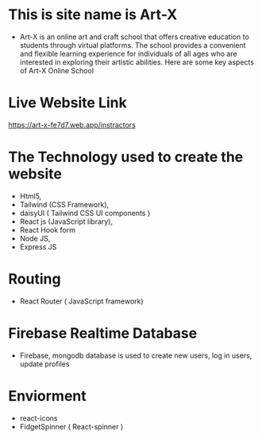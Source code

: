 # This is site name is Art-X

- Art-X is an online art and craft school that offers creative education to students through virtual platforms. The school provides a convenient and flexible learning experience for individuals of all ages who are interested in exploring their artistic abilities. Here are some key aspects of Art-X Online School

# Live Website Link

<a>https://art-x-fe7d7.web.app/instractors</a>

# The Technology used to create the website

- Html5,
- Tailwind (CSS Framework),
- daisyUI ( Tailwind CSS UI components )
- React js (JavaScript library),
- React Hook form
- Node JS,
- Express JS

# Routing

- React Router ( JavaScript framework)

# Firebase Realtime Database

- Firebase, mongodb database is used to create new users, log in users, update profiles

# Enviorment

- react-icons
- FidgetSpinner ( React-spinner )
